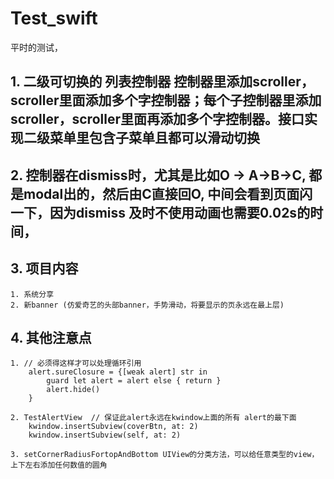 # Test_swift
平时的测试，

## 1.   二级可切换的 列表控制器 控制器里添加scroller，scroller里面添加多个字控制器；每个子控制器里添加scroller，scroller里面再添加多个字控制器。接口实现二级菜单里包含子菜单且都可以滑动切换

## 2.  控制器在dismiss时，尤其是比如O -> A->B->C,  都是modal出的，然后由C直接回O, 中间会看到页面闪一下，因为dismiss 及时不使用动画也需要0.02s的时间，

## 3.  项目内容
    1. 系统分享
    2. 新banner (仿爱奇艺的头部banner，手势滑动，将要显示的页永远在最上层)
## 4. 其他注意点
	1. // 必须得这样才可以处理循环引用
        alert.sureClosure = {[weak alert] str in
            guard let alert = alert else { return }
            alert.hide()
        }   
   
	2. TestAlertView  // 保证此alert永远在kwindow上面的所有 alert的最下面
        kwindow.insertSubview(coverBtn, at: 2)
        kwindow.insertSubview(self, at: 2)
	
	3. setCornerRadiusFortopAndBottom UIView的分类方法，可以给任意类型的view，上下左右添加任何数值的圆角
